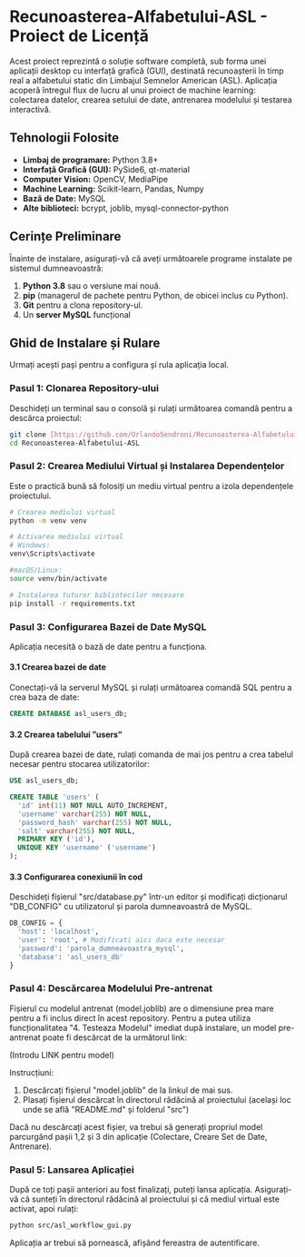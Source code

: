 # Recunoasterea-Alfabetului-ASL - Proiect de Licență

Acest proiect reprezintă o soluție software completă, sub forma unei aplicații desktop cu interfață grafică (GUI), destinată recunoașterii în timp real a alfabetului static din Limbajul Semnelor American (ASL). Aplicația acoperă întregul flux de lucru al unui proiect de machine learning: colectarea datelor, crearea setului de date, antrenarea modelului și testarea interactivă.

## Tehnologii Folosite

* **Limbaj de programare:** Python 3.8+
* **Interfață Grafică (GUI):** PySide6, qt-material
* **Computer Vision:** OpenCV, MediaPipe
* **Machine Learning:** Scikit-learn, Pandas, Numpy
* **Bază de Date:** MySQL
* **Alte biblioteci:** bcrypt, joblib, mysql-connector-python

## Cerințe Preliminare

Înainte de instalare, asigurați-vă că aveți următoarele programe instalate pe sistemul dumneavoastră:
1. **Python 3.8** sau o versiune mai nouă.
2. **pip** (managerul de pachete pentru Python, de obicei inclus cu Python).
3. **Git** pentru a clona repository-ul.
4. Un **server MySQL** funcțional

## Ghid de Instalare și Rulare

Urmați acești pași pentru a configura și rula aplicația local.

### Pasul 1: Clonarea Repository-ului

Deschideți un terminal sau o consolă și rulați următoarea comandă pentru a descărca proiectul:
```bash
git clone [https://github.com/OrlandoSendroni/Recunoasterea-Alfabetului-ASL.git](https://github.com/OrlandoSendroni/Recunoasterea-Alfabetului-ASL.git)
cd Recunoasterea-Alfabetului-ASL
```

### Pasul 2: Crearea Mediului Virtual și Instalarea Dependențelor

Este o practică bună să folosiți un mediu virtual pentru a izola dependențele proiectului.
```bash
# Crearea mediului virtual
python -m venv venv

# Activarea mediului virtual
# Windows:
venv\Scripts\activate

#macOS/Linux:
source venv/bin/activate

# Instalarea tuturor bibliotecilor necesare
pip install -r requirements.txt
```

### Pasul 3: Configurarea Bazei de Date MySQL
Aplicația necesită o bază de date pentru a funcționa.

#### 3.1 Crearea bazei de date
Conectați-vă la serverul MySQL și rulați următoarea comandă SQL pentru a crea baza de date:
```sql
CREATE DATABASE asl_users_db;
```

#### 3.2 Crearea tabelului ”users”
După crearea bazei de date, rulați comanda de mai jos pentru a crea tabelul necesar pentru stocarea utilizatorilor:
```sql
USE asl_users_db;

CREATE TABLE 'users' (
  'id' int(11) NOT NULL AUTO_INCREMENT,
  'username' varchar(255) NOT NULL,
  'password_hash' varchar(255) NOT NULL,
  'salt' varchar(255) NOT NULL,
  PRIMARY KEY ('id'),
  UNIQUE KEY 'username' ('username')
);
```

#### 3.3 Configurarea conexiunii în cod
Deschideți fișierul "src/database.py" într-un editor și modificați dicționarul "DB_CONFIG" cu utilizatorul și parola dumneavoastră de MySQL.
```python
DB_CONFIG = {
  'host': 'localhost',
  'user': 'root', # Modificati aici daca este necesar
  'password': 'parola_dumneavoastra_mysql',
  'database': 'asl_users_db'
}
```

### Pasul 4: Descărcarea Modelului Pre-antrenat
Fișierul cu modelul antrenat (model.joblib) are o dimensiune prea mare pentru a fi inclus direct în acest repository. Pentru a putea utiliza funcționalitatea "4. Testeaza Modelul" imediat după instalare, un model pre-antrenat poate fi descărcat de la următorul link:

(Introdu LINK pentru model)

Instrucțiuni:
1. Descărcați fișierul "model.joblib" de la linkul de mai sus.
2. Plasați fișierul descărcat în directorul rădăcină al proiectului (același loc unde se află "README.md" și folderul "src")

Dacă nu descărcați acest fișier, va trebui să generați propriul model parcurgând pașii 1,2 și 3 din aplicație (Colectare, Creare Set de Date, Antrenare).

### Pasul 5: Lansarea Aplicației
După ce toți pașii anteriori au fost finalizați, puteți lansa aplicația. Asigurați-vă că sunteți în directorul rădăcină al proiectului și că mediul virtual este activat, apoi rulați:
```bash
python src/asl_workflow_gui.py
```
Aplicația ar trebui să pornească, afișând fereastra de autentificare.
